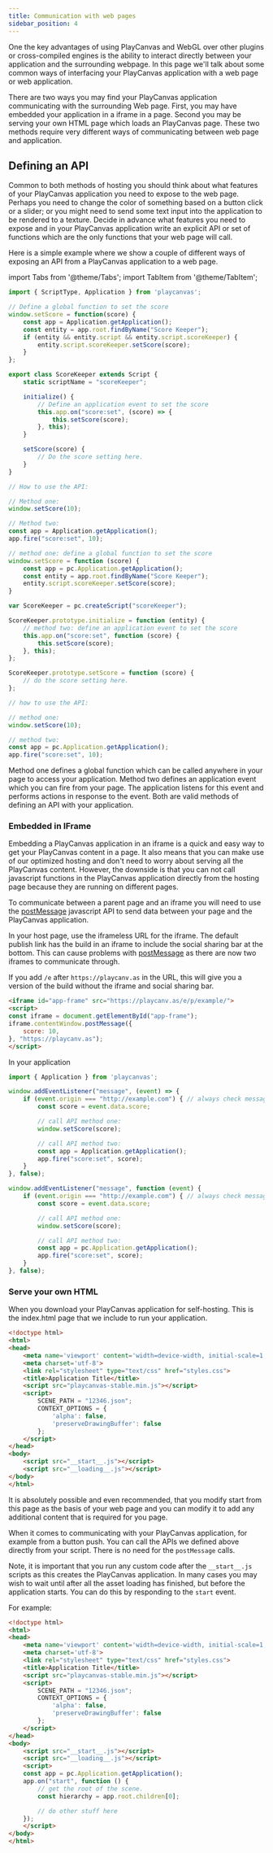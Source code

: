```yaml
---
title: Communication with web pages
sidebar_position: 4
---
```


One the key advantages of using PlayCanvas and WebGL over other plugins or cross-compiled engines is the ability to interact directly between your application and the surrounding webpage. In this page we'll talk about some common ways of interfacing your PlayCanvas application with a web page or web application.

There are two ways you may find your PlayCanvas application communicating with the surrounding Web page. First, you may have embedded your application in a iframe in a page. Second you may be serving your own HTML page which loads an PlayCanvas page. These two methods require very different ways of communicating between web page and application.

## Defining an API

Common to both methods of hosting you should think about what features of your PlayCanvas application you need to expose to the web page. Perhaps you need to change the color of something based on a button click or a slider; or you might need to send some text input into the application to be rendered to a texture. Decide in advance what features you need to expose and in your PlayCanvas application write an explicit API or set of functions which are the only functions that your web page will call.

Here is a simple example where we show a couple of different ways of exposing an API from a PlayCanvas application to a web page.

import Tabs from '@theme/Tabs';
import TabItem from '@theme/TabItem';

<Tabs defaultValue="classic" groupId='script-code'>
<TabItem  value="esm" label="ESM">

```javascript
import { ScriptType, Application } from 'playcanvas';

// Define a global function to set the score
window.setScore = function(score) {
    const app = Application.getApplication();
    const entity = app.root.findByName("Score Keeper");
    if (entity && entity.script && entity.script.scoreKeeper) {
        entity.script.scoreKeeper.setScore(score);
    }
};

export class ScoreKeeper extends Script {
    static scriptName = "scoreKeeper";

    initialize() {
        // Define an application event to set the score
        this.app.on("score:set", (score) => {
            this.setScore(score);
        }, this);
    }

    setScore(score) {
        // Do the score setting here.
    }
}

// How to use the API:

// Method one:
window.setScore(10);

// Method two:
const app = Application.getApplication();
app.fire("score:set", 10);
```

</TabItem>
<TabItem value="classic" label="Classic">

```javascript
// method one: define a global function to set the score
window.setScore = function (score) {
    const app = pc.Application.getApplication();
    const entity = app.root.findByName("Score Keeper");
    entity.script.scoreKeeper.setScore(score);
}

var ScoreKeeper = pc.createScript("scoreKeeper");

ScoreKeeper.prototype.initialize = function (entity) {
    // method two: define an application event to set the score
    this.app.on("score:set", function (score) {
        this.setScore(score);
    }, this);
};

ScoreKeeper.prototype.setScore = function (score) {
    // do the score setting here.
};

// how to use the API:

// method one:
window.setScore(10);

// method two:
const app = pc.Application.getApplication();
app.fire("score:set", 10);
```

</TabItem>
</Tabs>

Method one defines a global function which can be called anywhere in your page to access your application. Method two defines an application event which you can fire from your page. The application listens for this event and performs actions in response to the event. Both are valid methods of defining an API with your application.

### Embedded in IFrame

Embedding a PlayCanvas application in an iframe is a quick and easy way to get your PlayCanvas content in a page. It also means that you can make use of our optimized hosting and don't need to worry about serving all the PlayCanvas content. However, the downside is that you can not call javascript functions in the PlayCanvas application directly from the hosting page because they are running on different pages.

To communicate between a parent page and an iframe you will need to use the [postMessage][1] javascript API to send data between your page and the PlayCanvas application.

In your host page, use the iframeless URL for the iframe. The default publish link has the build in an iframe to include the social sharing bar at the bottom. This can cause problems with [postMessage][1] as there are now two iframes to communicate through.

If you add `/e` after `https://playcanv.as` in the URL, this will give you a version of the build without the iframe and social sharing bar.

```html
<iframe id="app-frame" src="https://playcanv.as/e/p/example/">
<script>
const iframe = document.getElementById("app-frame");
iframe.contentWindow.postMessage({
    score: 10,
}, "https://playcanv.as");
</script>
```

In your application

<Tabs defaultValue="classic" groupId='script-code'>
<TabItem  value="esm" label="ESM">

```javascript
import { Application } from 'playcanvas';

window.addEventListener("message", (event) => {
    if (event.origin === "http://example.com") { // always check message came from your website
        const score = event.data.score;

        // call API method one:
        window.setScore(score);

        // call API method two:
        const app = Application.getApplication();
        app.fire("score:set", score);
    }
}, false);
```

</TabItem>
<TabItem value="classic" label="Classic">

```javascript
window.addEventListener("message", function (event) {
    if (event.origin === "http://example.com") { // always check message came from your website
        const score = event.data.score;

        // call API method one:
        window.setScore(score);

        // call API method two:
        const app = pc.Application.getApplication();
        app.fire("score:set", score);
    }
}, false);
```

</TabItem>
</Tabs>

### Serve your own HTML

When you download your PlayCanvas application for self-hosting. This is the index.html page that we include to run your application.

```html
<!doctype html>
<html>
<head>
    <meta name='viewport' content='width=device-width, initial-scale=1, maximum-scale=1, minimum-scale=1, user-scalable=no'>
    <meta charset='utf-8'>
    <link rel="stylesheet" type="text/css" href="styles.css">
    <title>Application Title</title>
    <script src="playcanvas-stable.min.js"></script>
    <script>
        SCENE_PATH = "12346.json";
        CONTEXT_OPTIONS = {
            'alpha': false,
            'preserveDrawingBuffer': false
        };
    </script>
</head>
<body>
    <script src="__start__.js"></script>
    <script src="__loading__.js"></script>
</body>
</html>
```

It is absolutely possible and even recommended, that you modify start from this page as the basis of your web page and you can modify it to add any additional content that is required for you page.

When it comes to communicating with your PlayCanvas application, for example from a button push. You can call the APIs we defined above directly from your script. There is no need for the `postMessage` calls.

Note, it is important that you run any custom code after the `__start__.js` scripts as this creates the PlayCanvas application. In many cases you may wish to wait until after all the asset loading has finished, but before the application starts. You can do this by responding to the `start` event.

For example:

```html
<!doctype html>
<html>
<head>
    <meta name='viewport' content='width=device-width, initial-scale=1, maximum-scale=1, minimum-scale=1, user-scalable=no'>
    <meta charset='utf-8'>
    <link rel="stylesheet" type="text/css" href="styles.css">
    <title>Application Title</title>
    <script src="playcanvas-stable.min.js"></script>
    <script>
        SCENE_PATH = "12346.json";
        CONTEXT_OPTIONS = {
            'alpha': false,
            'preserveDrawingBuffer': false
        };
    </script>
</head>
<body>
    <script src="__start__.js"></script>
    <script src="__loading__.js"></script>
    <script>
    const app = pc.Application.getApplication();
    app.on("start", function () {
        // get the root of the scene.
        const hierarchy = app.root.children[0];

        // do other stuff here
    });
    </script>
</body>
</html>
```

[1]: https://developer.mozilla.org/en-US/docs/Web/API/Window/postMessage
